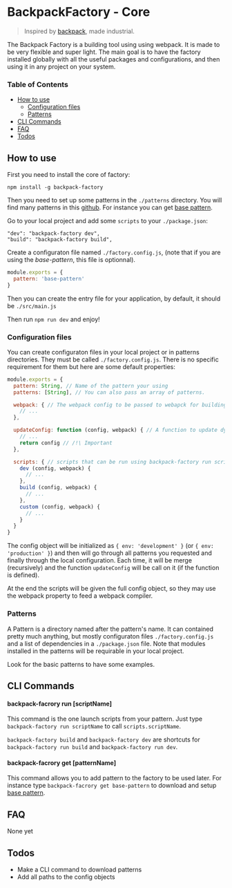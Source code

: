 # BackpackFactory - Core

> Inspired by [backpack](https://github.com/jaredpalmer/backpack), made industrial.

The Backpack Factory is a building tool using using webpack. It is made to be very flexible and super light. The main goal is to have the factory installed globally with all the useful packages and configurations, and then using it in any project on your system.

### Table of Contents
- [How to use](How-to-use)
  - [Configuration files](Configuration-files)
  - [Patterns](Patterns)
- [CLI Commands](CLI-Commands)
- [FAQ](FAQ)
- [Todos](Todos)

## How to use
First you need to install the core of factory:
```
npm install -g backpack-factory
```

Then you need to set up some patterns in the `./patterns` directory. You will find many patterns in this [github](https://github.com/backpack-factory). For instance you can get [base pattern](https://github.com/backpack-factory/base-pattern).

Go to your local project and add some `scripts` to your `./package.json`:
```
"dev": "backpack-factory dev",
"build": "backpack-factory build",
```

Create a configuraton file named `./factory.config.js`, (note that if you are using the _base-pattern_, this file is optionnal).
```js
module.exports = {
  pattern: 'base-pattern'
}
```

Then you can create the entry file for your application, by default, it should be `./src/main.js`

Then run `npm run dev` and enjoy!

### Configuration files
You can create configuraton files in your local project or in patterns directories. They must be called `./factory.config.js`. There is no specific requirement for them but here are some default properties:
```js
module.exports = {
  pattern: String, // Name of the pattern your using
  patterns: [String], // You can also pass an array of patterns.

  webpack: { // The webpack config to be passed to webapck for building
    // ...
  },

  updateConfig: function (config, webpack) { // A function to update dynamically the configuration
    // ...
    return config // /!\ Important
  },

  scripts: { // scripts that can be run using backpack-factory run scriptName
    dev (config, webpack) {
      // ...
    },
    build (config, webpack) {
      // ...
    },
    custom (config, webpack) {
      // ...
    }
  }
}
```

The config object will be initialized as `{ env: 'development' }` (or `{ env: 'production' }`) and then will go through all patterns you requested and finally through the local configuration. Each time, it will be merge (recursively) and the function `updateConfig` will be call on it (if the function is defined).

At the end the scripts will be given the full config object, so they may use the webpack property to feed a webpack compiler.

### Patterns
A Pattern is a directory named after the pattern's name. It can contained pretty much anything, but mostly configuraton files `./factory.config.js` and a list of dependencies in a `./package.json` file. Note that modules installed in the patterns will be requirable in your local project.

Look for the basic patterns to have some examples.

## CLI Commands
#### backpack-facrory run [scriptName]
This command is the one launch scripts from your pattern. Just type `backpack-factory run scriptName` to call `scripts.scriptName`.

`backpack-factory build` and `backpack-factory dev` are shortcuts for `backpack-factory run build` and `backpack-factory run dev`.

#### backpack-facrory get [patternName]
This command allows you to add pattern to the factory to be used later. For instance type `backpack-facrory get base-pattern` to download and setup [base pattern](https://github.com/backpack-factory/base-pattern).

## FAQ
None yet

## Todos
- Make a CLI command to download patterns
- Add all paths to the config objects

